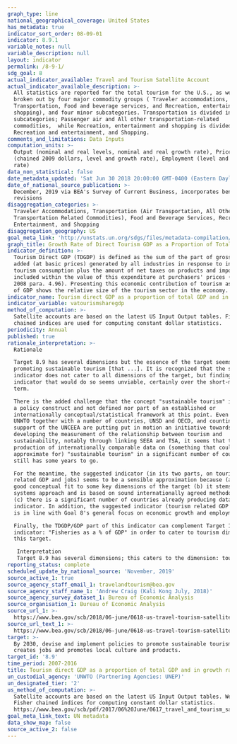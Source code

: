 ```yaml
---
graph_type: line
national_geographical_coverage: United States
has_metadata: true
indicator_sort_order: 08-09-01
indicator: 8.9.1
variable_notes: null
variable_description: null
layout: indicator
permalink: /8-9-1/
sdg_goal: 8
actual_indicator_available: Travel and Tourism Satellite Account
actual_indicator_available_description: >-
  All statistics are reported for the total tourism for the U.S., as well as
  broken out by four major commodity groups ( Traveler accommodations,
  Transportation, Food and beverage services, and Recreation, entertainment and
  shopping), and four minor subcategories. Transportation is divided into two
  subcategories; Passenger air and All other transportation-related
  commodities,  while Recreation, entertainment and shopping is divided into;
  Recreation and entertainment, and Shopping.
comments_and_limitations: Data Inputs
computation_units: >-
  Output (nominal and real levels, nominal and real growth rate), Prices
  (chained 2009 dollars, level and growth rate), Employment (level and growth
  rate)
data_non_statistical: false
date_metadata_updated: 'Sat Jun 30 2018 20:00:00 GMT-0400 (Eastern Daylight Time)'
date_of_national_source_publication: >-
  December, 2019 via BEA's Survey of Current Business, incorporates benchmark
  revisions
disaggregation_categories: >-
  Traveler Accommodations, Transportation (Air Transportation, All Other
  Transportation Related Commodities), Food and Beverage Services, Recreation,
  Entertainment, and Shopping
disaggregation_geography: US
goal_meta_link: 'http://unstats.un.org/sdgs/files/metadata-compilation/Metadata-Goal-8.pdf'
graph_title: Growth Rate of Direct Tourism GDP as a Proportion of Total GDP
indicator_definition: >-
  Tourism Direct GDP (TDGDP) is defined as the sum of the part of gross value
  added (at basic prices) generated by all industries in response to internal
  tourism consumption plus the amount of net taxes on products and imports
  included within the value of this expenditure at purchasers' prices (TSA: RMF
  2008 para. 4.96). Presenting this economic contribution of tourism as a share
  of GDP shows the relative size of the tourism sector in the economy.
indicator_name: Tourism direct GDP as a proportion of total GDP and in growth rate
indicator_variable: vatourismsharegdp
method_of_computation: >-
  Satellite accounts are based on the latest US Input Output tables. Fisher
  chained indices are used for computing constant dollar statistics.
periodicity: Annual
published: true
rationale_interpretation: >-
  Rationale 

  Target 8.9 has several dimensions but the essence of the target seems to be on
  promoting sustainable tourism [that ...]. It is recognized that the suggested
  indicator does not cater to all dimensions of the target, but finding one
  indicator that would do so seems unviable, certainly over the short-medium
  term. 

  There is the added challenge that the concept "sustainable tourism" is mainly
  a policy construct and not defined nor part of an established or
  internationally conceptual/statistical framework at this point. Even though
  UNWTO together with a number of countries, UNSD and OECD, and counting on the
  support of the UNCEEA are putting put in motion an initiative towards
  developing the measurement of the relationship between tourism and
  sustainability, notably through linking SEEA and TSA, it seems that the
  production of internationally comparable data on (something that could
  approximate for) "sustainable tourism" in a significant number of countries
  still has some years to go. 

  For the meantime, the suggested indicator (in its two parts, on tourism
  related GDP and jobs) seems to be a sensible approximation because (a) it is a
  good conceptual fit to some key dimensions of the target (b) it stems from a
  systems approach and is based on sound internationally agreed methodology, and
  (c) there is a significant number of countries already producing data for this
  indicator. In addition, the suggested indicator (tourism related GDP and jobs)
  is in line with Goal 8's general focus on economic growth and employment. 

  Finally, the TDGDP/GDP part of this indicator can complement Target 14.7's
  indicator: "Fisheries as a % of GDP" in order to cater to tourism dimension of
  this target. 

   Interpretation 
   Target 8.9 has several dimensions; this caters to the dimension: tourism; promote [...] tourism. The value of the economic contribution of tourism captured by this indicator, and (relative) increases or decreases in it, could indicate the degree to which tourism is being successfully promoted. This indicator is useful for policy on tourism at national level and the level of sub-national regions as it gives the only credible measure of the economic contribution of tourism, which can be compared to GDP contributions of other economic activities. The indicator has been found especially useful in promoting and mainstreaming tourism in policy agendas at all levels. The indicator can also be compared across countries, although true international comparability of the figures needs to be improved.
reporting_status: complete
scheduled_update_by_national_source: 'November, 2019'
source_active_1: true
source_agency_staff_email_1: travelandtourism@bea.gov
source_agency_staff_name_1: 'Andrew Craig (Kali Kong July, 2018)'
source_agency_survey_dataset_1: Bureau of Economic Analysis
source_organisation_1: Bureau of Economic Analysis
source_url_1: >-
  https://www.bea.gov/scb/2018/06-june/0618-us-travel-tourism-satellite-account.htm
source_url_text_1: >-
  https://www.bea.gov/scb/2018/06-june/0618-us-travel-tourism-satellite-account.htm
target: >-
  By 2030, devise and implement policies to promote sustainable tourism that
  creates jobs and promotes local culture and products.
target_id: '8.9'
time_period: 2007-2016
title: Tourism direct GDP as a proportion of total GDP and in growth rate
un_custodial_agency: 'UNWTO (Partnering Agencies: UNEP)'
un_designated_tier: '2'
us_method_of_computation: >-
  Satellite accounts are based on the latest US Input Output tables. We use
  Fisher chained indices for computing constant dollar statistics.
  https://www.bea.gov/scb/pdf/2017/06%20June/0617_travel_and_tourism_satellite_accounts.pdf
goal_meta_link_text: UN metadata
data_show_map: false
source_active_2: false
---
```

